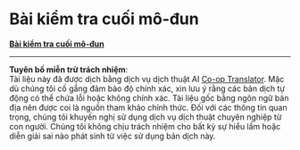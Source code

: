 <!--
CO_OP_TRANSLATOR_METADATA:
{
  "original_hash": "637c67eeea1b68290b3179e397b35497",
  "translation_date": "2025-09-03T23:53:36+00:00",
  "source_file": "8.4 End of module quiz.md",
  "language_code": "vi"
}
-->
# Bài kiểm tra cuối mô-đun


[**Bài kiểm tra cuối mô-đun**](https://forms.office.com/r/NE9QyazEcy)

---

**Tuyên bố miễn trừ trách nhiệm**:  
Tài liệu này đã được dịch bằng dịch vụ dịch thuật AI [Co-op Translator](https://github.com/Azure/co-op-translator). Mặc dù chúng tôi cố gắng đảm bảo độ chính xác, xin lưu ý rằng các bản dịch tự động có thể chứa lỗi hoặc không chính xác. Tài liệu gốc bằng ngôn ngữ bản địa nên được coi là nguồn tham khảo chính thức. Đối với các thông tin quan trọng, chúng tôi khuyến nghị sử dụng dịch vụ dịch thuật chuyên nghiệp từ con người. Chúng tôi không chịu trách nhiệm cho bất kỳ sự hiểu lầm hoặc diễn giải sai nào phát sinh từ việc sử dụng bản dịch này.